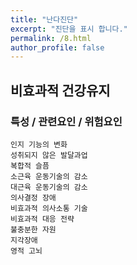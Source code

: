 ```yaml
---
title: "난다진단"
excerpt: "진단을 표시 합니다."
permalink: /8.html
author_profile: false
---
```

## 비효과적 건강유지


### 특성 / 관련요인 / 위험요인

>   
    
    인지 기능의 변화
    성취되지 않은 발달과업
    복합적 슬픔
    소근육 운동기술의 감소
    대근육 운동기술의 감소
    의사결정 장애
    비효과적 의사소통 기술
    비효과적 대응 전략
    불충분한 자원
    지각장애
    영적 고뇌
